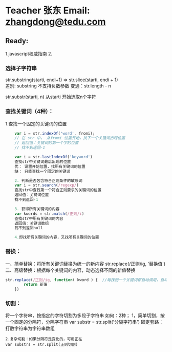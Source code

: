 # Teacher 张东 Email: zhangdong@tedu.com

## Ready:
1.javascript权威指南
2.

### 选择子字符串
str.substring(starti, endi+1) => str.slice(starti, endi + 1)  
差别: substring 不支持负数参数
    变通：str.length - n

str.substr(starti, n) 从starti 开始选取n个字符

### 查找关键词（4种）：
1.查找一个固定的关键词的位置
```js
    var i = str.indexOf('word', fromi); 
    // 在 str 中， 从fromi 位置开始，找下一个关键词出现位置
    // 返回值：关键词的第一个字的位置
    // 找不到返回-1

    var i = str.lastIndexOf('keyword')
    查找str中关键词最后出现的位置
    优： 设置开始位置，找所有关键词的位置
    缺： 只能查找一个固定的关键词

    2. 判断是否包含符合正则条件的敏感词
    var i = str.search(/regexp/)
    查找str中查找第一个符合正则要求的关键词的位置
    返回值：关键词位置
    找不到返回-1

    3. 获得所有关键词的内容
    var kwords = str.match(/正则/i)
    查找str中所有关键词的内容
    返回值：关键词数组
    找不到返回null

    4.即找所有关键词的内容，又找所有关键词的位置
```
### 替换：
一、简单替换：将所有关键词替换为统一的新内容
    str.replace(/正则/ig, '替换值')
二、高级替换：根据每个关键词的内容，动态选择不同的新值替换
```js
str.replace(/正则/ig, function( kword ) {  //每找到一个关键词都自动调用，自动获得关键词的内容
        return 新值
    })
```
### 切割：
将一个字符串，按指定的字符切割为多段子字符串
如何：2种；
    1，简单切割，按一个固定的分隔符，分隔字符串
    var substr = str.split('分隔字符串')
    固定套路：打散字符串为字符串数组
    
    2.复杂切割：如果分隔符是变化的，可用正在
    var substrs = str.split(正则切割)